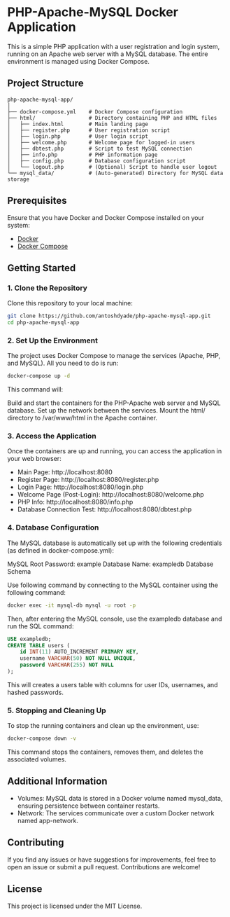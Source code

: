 # PHP-Apache-MySQL Docker Application

This is a simple PHP application with a user registration and login system, running on an Apache web server with a MySQL database. The entire environment is managed using Docker Compose.

## Project Structure

```plaintext
php-apache-mysql-app/
│
├── docker-compose.yml    # Docker Compose configuration
├── html/                 # Directory containing PHP and HTML files
│   ├── index.html        # Main landing page
│   ├── register.php      # User registration script
│   ├── login.php         # User login script
│   ├── welcome.php       # Welcome page for logged-in users
│   ├── dbtest.php        # Script to test MySQL connection
│   ├── info.php          # PHP information page
│   ├── config.php        # Database configuration script
│   └── logout.php        # (Optional) Script to handle user logout
└── mysql_data/           # (Auto-generated) Directory for MySQL data storage

```


## Prerequisites

Ensure that you have Docker and Docker Compose installed on your system:

- [Docker](https://docs.docker.com/get-docker/)
- [Docker Compose](https://docs.docker.com/compose/install/)

## Getting Started

### 1. Clone the Repository

Clone this repository to your local machine:

```bash
git clone https://github.com/antoshdyade/php-apache-mysql-app.git
cd php-apache-mysql-app
```
### 2. Set Up the Environment
The project uses Docker Compose to manage the services (Apache, PHP, and MySQL). All you need to do is run:

```bash
docker-compose up -d
```

This command will:

Build and start the containers for the PHP-Apache web server and MySQL database.
Set up the network between the services.
Mount the html/ directory to /var/www/html in the Apache container.

### 3. Access the Application
Once the containers are up and running, you can access the application in your web browser:

- Main Page: http://localhost:8080
- Register Page: http://localhost:8080/register.php
- Login Page: http://localhost:8080/login.php
- Welcome Page (Post-Login): http://localhost:8080/welcome.php
- PHP Info: http://localhost:8080/info.php
- Database Connection Test: http://localhost:8080/dbtest.php


### 4. Database Configuration
The MySQL database is automatically set up with the following credentials (as defined in docker-compose.yml):

MySQL Root Password: example
Database Name: exampledb
Database Schema

Use following  command by connecting to the MySQL container using the following command:

```bash
docker exec -it mysql-db mysql -u root -p
```
Then, after entering the MySQL console, use the exampledb database and run the SQL command:

```sql
USE exampledb;
CREATE TABLE users (
    id INT(11) AUTO_INCREMENT PRIMARY KEY,
    username VARCHAR(50) NOT NULL UNIQUE,
    password VARCHAR(255) NOT NULL
);
```
This will creates a users table with columns for user IDs, usernames, and hashed passwords.

### 5. Stopping and Cleaning Up
To stop the running containers and clean up the environment, use:

```bash
docker-compose down -v
```

This command stops the containers, removes them, and deletes the associated volumes.

## Additional Information
- Volumes: MySQL data is stored in a Docker volume named mysql_data, ensuring persistence between container restarts.
- Network: The services communicate over a custom Docker network named app-network.

## Contributing
If you find any issues or have suggestions for improvements, feel free to open an issue or submit a pull request. Contributions are welcome!

## License
This project is licensed under the MIT License.
